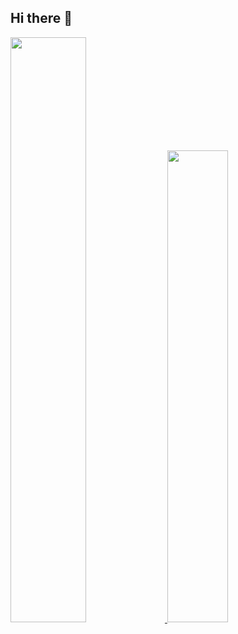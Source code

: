 ## Hi there 👋

<a href="https://github.com/anuraghazra/github-readme-stats">
  <img width="49%" src="https://github-readme-stats.vercel.app/api?username=RoelVillaluz&show_icons=true&theme=tokyonight">
</a>
<a href="https://github.com/anuraghazra/github-readme-stats">
  <img width="44%" src="https://github-readme-stats.vercel.app/api/top-langs/?username=RoelVillaluz&layout=compact&theme=tokyonight">
</a>
